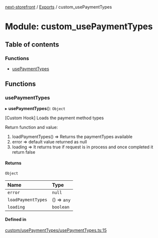 [next-storefront](../README.md) / [Exports](../modules.md) / custom_usePaymentTypes

# Module: custom_usePaymentTypes

## Table of contents

### Functions

- [usePaymentTypes](custom_usePaymentTypes.md#usepaymenttypes)

## Functions

### usePaymentTypes

▸ **usePaymentTypes**(): `Object`

[Custom Hook] Loads the payment method types

Return function and value:

1. loadPaymentTypes() => Returns the paymentTypes available
2. error => default value returned as null
3. loading => It returns true if request is in process and once completed it return false

#### Returns

`Object`

| Name               | Type        |
| :----------------- | :---------- |
| `error`            | `null`      |
| `loadPaymentTypes` | () => `any` |
| `loading`          | `boolean`   |

#### Defined in

[custom/usePaymentTypes/usePaymentTypes.ts:15](https://github.com/KiboSoftware/nextjs-storefront/blob/98414f4/hooks/custom/usePaymentTypes/usePaymentTypes.ts#L15)
